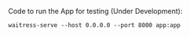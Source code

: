 Code to run the App for testing (Under Development):

```waitress-serve --host 0.0.0.0 --port 8000 app:app```
